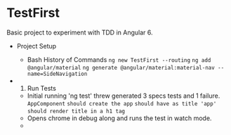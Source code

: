 # TestFirst

Basic project to experiment with TDD in Angular 6.


* Project Setup
    - Bash History of Commands
    `ng new TestFirst --routing`
    `ng add @angular/material`
    `ng generate @angular/material:material-nav --name=SideNavigation`

* 1. Run Tests
    - Initial running 'ng test' threw generated 3 specs tests and 1 failure.
    `AppComponent`
        `should create the app`
        `should have as title 'app'`
        `should render title in a h1 tag`
    - Opens chrome in debug along and runs the test in watch mode.
    -